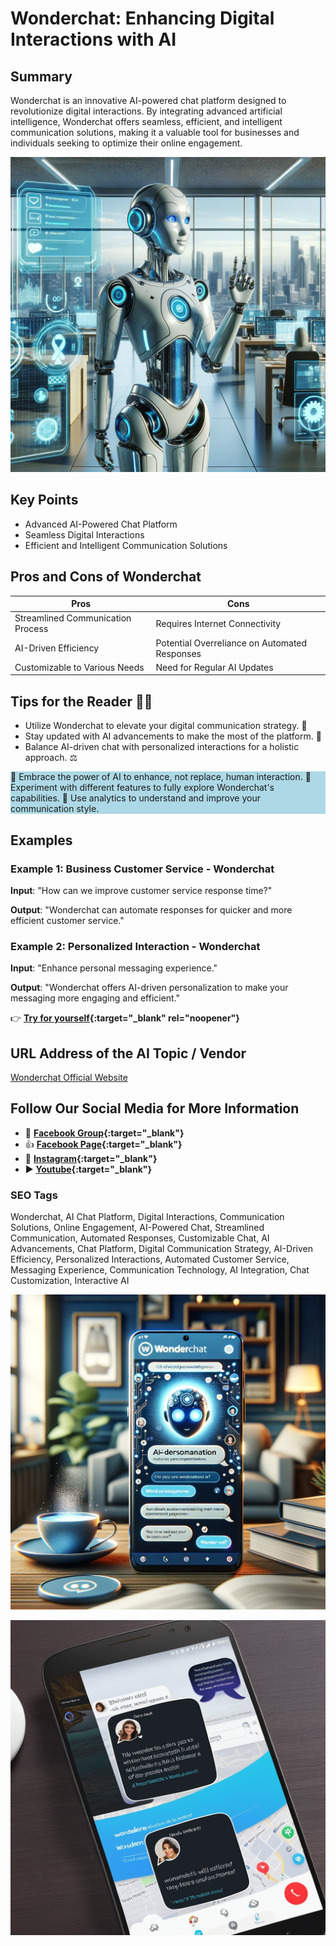 
# Wonderchat: Enhancing Digital Interactions with AI

## Summary
Wonderchat is an innovative AI-powered chat platform designed to revolutionize digital interactions. By integrating advanced artificial intelligence, Wonderchat offers seamless, efficient, and intelligent communication solutions, making it a valuable tool for businesses and individuals seeking to optimize their online engagement.

![Alt text](wonderchat.webp)

## Key Points
- Advanced AI-Powered Chat Platform
- Seamless Digital Interactions
- Efficient and Intelligent Communication Solutions

## Pros and Cons of Wonderchat
| Pros | Cons |
|------|------|
| Streamlined Communication Process | Requires Internet Connectivity |
| AI-Driven Efficiency | Potential Overreliance on Automated Responses |
| Customizable to Various Needs | Need for Regular AI Updates |

## Tips for the Reader 🤖💬
- Utilize Wonderchat to elevate your digital communication strategy. 🚀
- Stay updated with AI advancements to make the most of the platform. 🔧
- Balance AI-driven chat with personalized interactions for a holistic approach. ⚖️

<div style="background-color:lightblue;">
🔹 Embrace the power of AI to enhance, not replace, human interaction.
🔹 Experiment with different features to fully explore Wonderchat's capabilities.
🔹 Use analytics to understand and improve your communication style.
</div>

## Examples
### Example 1: Business Customer Service - Wonderchat
**Input**: 
"How can we improve customer service response time?"

**Output**: 
"Wonderchat can automate responses for quicker and more efficient customer service."

### Example 2: Personalized Interaction - Wonderchat
**Input**: 
"Enhance personal messaging experience."

**Output**: 
"Wonderchat offers AI-driven personalization to make your messaging more engaging and efficient."

👉 **[Try for yourself](https://wonderchat.io/){:target="_blank" rel="noopener"}**

## URL Address of the AI Topic / Vendor
[Wonderchat Official Website](https://wonderchat.io/)

## Follow Our Social Media for More Information
- 📘 **[Facebook Group](https://www.facebook.com/groups/trionxai){:target="_blank"}**
- 👍 **[Facebook Page](https://www.facebook.com/ai.trionxai){:target="_blank"}**
- 📸 **[Instagram](https://www.instagram.com/trionxai/){:target="_blank"}**
- ▶️ **[Youtube](https://www.youtube.com/@robotdocs/){:target="_blank"}**


### SEO Tags
Wonderchat, AI Chat Platform, Digital Interactions, Communication Solutions, Online Engagement, AI-Powered Chat, Streamlined Communication, Automated Responses, Customizable Chat, AI Advancements, Chat Platform, Digital Communication Strategy, AI-Driven Efficiency, Personalized Interactions, Automated Customer Service, Messaging Experience, Communication Technology, AI Integration, Chat Customization, Interactive AI


![Alt text](wonderchatai.webp)

![Alt text](wonderchatplay.webp)


